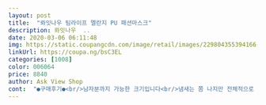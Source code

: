 ```yaml
---
layout: post 
title:  "롸잇나우 팀라이프 멜란지 PU 패션마스크" 
description: 롸잇나우  ..
date: 2020-03-06 06:11:48 
img: https://static.coupangcdn.com/image/retail/images/229804355394166-79a04b1e-31f6-4d0a-b28e-e1732ea63fdd.jpg 
linkUrl: https://coupa.ng/bsC3EL 
categories: [1008] 
color: 006064 
price: 8840 
author: Ask View Shop 
cont:  "●구매후기●<br/>남자분까지 가능한 크기입니다<br/>냄새는 쫌 나지만 전체적으로 스타일리쉬 합니다<br/>두껍고 착용시 들떠 있어서 효율적이지 않아서 서랍장에 처박아 놓고 안  쓰고 있네요<br/>마스크가 시진과 다르네요<br/>많이 커요.<br/> 일반 성인여성분은 아예 못 쓰실듯ㅠㅠ 귀에걸면 너무 커서 흘러내려요ㅠㅠ 인조가죽냄샌가? 냄새 많이 납니다... <br/>기능적으로 코로나와는 아무 상관없는듯... <br/><br/>제가 얼굴이 작은편이라 마스크가 쫌 크네요<br/>헐렁 아쉽 ㅜㅜ<br/>흔한 디쟌이아니라서 선택한 건데 굿!!!<br/>" 
---
```

